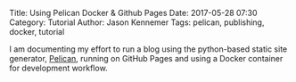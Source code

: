 Title: Using Pelican Docker & Github Pages
Date: 2017-05-28 07:30
Category: Tutorial
Author: Jason Kennemer
Tags: pelican, publishing, docker, tutorial

I am documenting my effort to run a blog using the python-based static site generator, [Pelican](http://getpelican.com),
running on GitHub Pages and using a Docker container for development workflow.